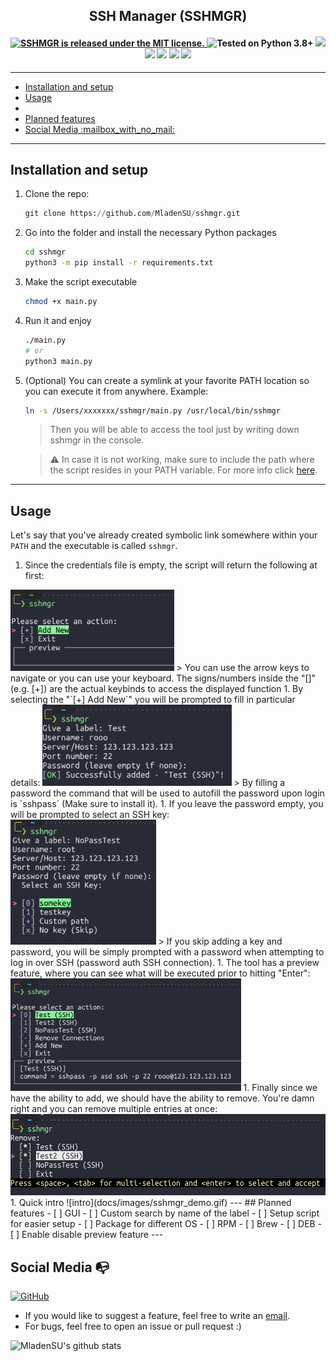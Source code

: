 <h2 align="center">SSH Manager (SSHMGR)</h2> 
 <h4 align="center">
  <a href="https://github.com/MladenSU/SSH-Manager/blob/main/LICENSE.md">
    <img src="https://img.shields.io/github/license/MladenSU/SSH-Manager" alt="SSHMGR is released under the MIT license." />
  </a>
  <img src="https://img.shields.io/badge/Python-3-blue" alt="Tested on Python 3.8+" />
  <img src="https://img.shields.io/github/stars/MladenSU/SSH-Manager"/>
  <img src="http://hits.dwyl.com/MladenSU/SSH-Manager.svg"/>
  <img src="https://img.shields.io/github/issues/MladenSU/SSH-Manager"/>
  <img src="https://img.shields.io/github/forks/MladenSU/SSH-Manager"/>
  <img src="https://img.shields.io/badge/platform-Linux%20%7C%20macOS-blue"/>
</h4>

---

- [Installation and setup](#installation-and-setup)
- [Usage](#usage)
- [](#)
- [Planned features](#planned-features)
- [Social Media :mailbox\_with\_no\_mail:](#social-media-mailbox_with_no_mail)

---
## Installation and setup
1. Clone the repo:
    ```python
    git clone https://github.com/MladenSU/sshmgr.git
    ```
2. Go into the folder and install the necessary Python packages
   ```bash
   cd sshmgr
   python3 -m pip install -r requirements.txt
   ```
3. Make the script executable
    ```bash
    chmod +x main.py
    ```
4. Run it and enjoy
    ```bash
    ./main.py
    # or
    python3 main.py
    ```
5. (Optional) You can create a symlink at your favorite PATH location so you can execute it from anywhere. Example:
    ```bash
    ln -s /Users/xxxxxxx/sshmgr/main.py /usr/local/bin/sshmgr
    ```
    > Then you will be able to access the tool just by writing down sshmgr in the console.

    > :warning: In case it is not working, make sure to include the path where the script resides in your PATH variable. For more info click [here](https://www.digitalocean.com/community/tutorials/how-to-view-and-update-the-linux-path-environment-variable).
---
## Usage
Let's say that you've already created symbolic link somewhere within your `PATH` and the executable is called `sshmgr`.

1. Since the credentials file is empty, the script will return the following at first:
  <img src="docs/images/initial.png" alt="init" width=auto height=130 />
    > You can use the arrow keys to navigate or you can use your keyboard. The signs/numbers inside the "[]" (e.g. [+]) are the actual keybinds to access the displayed function
1. By selecting the "`[+] Add New`" you will be prompted to fill in particular details:
  <img src="docs/images/addnew.png" alt="add" width=auto height=130 />
    > By filling a password the command that will be used to autofill the password upon login is `sshpass` (Make sure to install it).
1. If you leave the password empty, you will be prompted to select an SSH key:</br>
  <img src="docs/images/key.png" alt="key" width=auto height=200 />
    > If you skip adding a key and password, you will be simply prompted with a password when attempting to log in over SSH (password auth SSH connection).
1. The tool has a preview feature, where you can see what will be executed prior to hitting "Enter":</br>
    <img src="docs/images/preview.png" alt="preview" width=auto height=180 />
1. Finally since we have the ability to add, we should have the ability to remove. You're damn right and you can remove multiple entries at once:</br>
  <img src="docs/images/removal.png" alt="Removal" width=auto height=130 />
1. Quick intro
![intro](docs/images/sshmgr_demo.gif)
---
## Planned features
- [ ] GUI
- [ ] Custom search by name of the label
- [ ] Setup script for easier setup
- [ ] Package for different OS
  - [ ] RPM
  - [ ] Brew
  - [ ] DEB
- [ ] Enable disable preview feature
---

## Social Media :mailbox_with_no_mail:
[![GitHub](https://img.shields.io/badge/-GitHub-181717?style=flat-square&logo=github&link=https://github.com/MladenSU/)](https://github.com/MladenSU/)

- If you would like to suggest a feature, feel free to write an [email](mailto:mladen.projects@gmail.com).
- For bugs, feel free to open an issue or pull request :)

![MladenSU's github stats](https://github-readme-stats.vercel.app/api?username=MladenSU&show_icons=true&title_color=fff&icon_color=79ff97&text_color=9f9f9f&bg_color=151515)